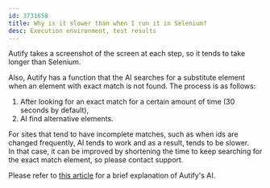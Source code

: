 ```yaml
---
id: 3731658
title: Why is it slower than when I run it in Selenium?
desc: Execution environment, test results
---
```


Autify takes a screenshot of the screen at each step, so it tends to take longer than Selenium.

Also, Autify has a function that the AI searches for a substitute element when an element with exact match is not found. The process is as follows:

1. After looking for an exact match for a certain amount of time (30 seconds by default),
2. AI find alternative elements.

For sites that tend to have incomplete matches, such as when ids are changed frequently, AI tends to work and as a result, tends to be slower. <br>In that case, it can be improved by shortening the time to keep searching for the exact match element, so please contact support.

Please refer to [this article](https://app.intercom.io/a/apps/xdpe6msj/articles/articles/2932884/show) for a brief explanation of Autify's AI.
